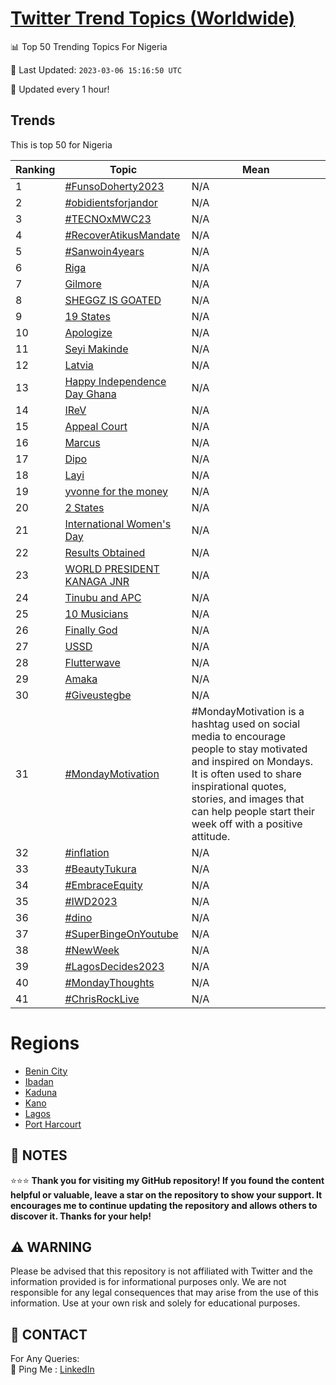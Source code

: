 [Twitter Trend Topics (Worldwide)](https://github.com/ErcinDedeoglu/Twitter-Trend-Topics)
==========


📊 Top 50 Trending Topics For Nigeria

📆 Last Updated: `2023-03-06 15:16:50 UTC`

🔧 Updated every 1 hour!


## Trends

This is top 50 for Nigeria

| Ranking | Topic | Mean |
| ------- | ------------ | ------------ |
| 1 | [#FunsoDoherty2023](http://twitter.com/search?q=%23FunsoDoherty2023) | N/A |
| 2 | [#obidientsforjandor](http://twitter.com/search?q=%23obidientsforjandor) | N/A |
| 3 | [#TECNOxMWC23](http://twitter.com/search?q=%23TECNOxMWC23) | N/A |
| 4 | [#RecoverAtikusMandate](http://twitter.com/search?q=%23RecoverAtikusMandate) | N/A |
| 5 | [#Sanwoin4years](http://twitter.com/search?q=%23Sanwoin4years) | N/A |
| 6 | [Riga](http://twitter.com/search?q=Riga) | N/A |
| 7 | [Gilmore](http://twitter.com/search?q=Gilmore) | N/A |
| 8 | [SHEGGZ IS GOATED](http://twitter.com/search?q=SHEGGZ+IS+GOATED) | N/A |
| 9 | [19 States](http://twitter.com/search?q=19+States) | N/A |
| 10 | [Apologize](http://twitter.com/search?q=Apologize) | N/A |
| 11 | [Seyi Makinde](http://twitter.com/search?q=Seyi+Makinde) | N/A |
| 12 | [Latvia](http://twitter.com/search?q=Latvia) | N/A |
| 13 | [Happy Independence Day Ghana](http://twitter.com/search?q=Happy+Independence+Day+Ghana) | N/A |
| 14 | [IReV](http://twitter.com/search?q=IReV) | N/A |
| 15 | [Appeal Court](http://twitter.com/search?q=Appeal+Court) | N/A |
| 16 | [Marcus](http://twitter.com/search?q=Marcus) | N/A |
| 17 | [Dipo](http://twitter.com/search?q=Dipo) | N/A |
| 18 | [Layi](http://twitter.com/search?q=Layi) | N/A |
| 19 | [yvonne for the money](http://twitter.com/search?q=yvonne+for+the+money) | N/A |
| 20 | [2 States](http://twitter.com/search?q=2+States) | N/A |
| 21 | [International Women's Day](http://twitter.com/search?q=International+Women%27s+Day) | N/A |
| 22 | [Results Obtained](http://twitter.com/search?q=Results+Obtained) | N/A |
| 23 | [WORLD PRESIDENT KANAGA JNR](http://twitter.com/search?q=WORLD+PRESIDENT+KANAGA+JNR) | N/A |
| 24 | [Tinubu and APC](http://twitter.com/search?q=Tinubu+and+APC) | N/A |
| 25 | [10 Musicians](http://twitter.com/search?q=10+Musicians) | N/A |
| 26 | [Finally God](http://twitter.com/search?q=Finally+God) | N/A |
| 27 | [USSD](http://twitter.com/search?q=USSD) | N/A |
| 28 | [Flutterwave](http://twitter.com/search?q=Flutterwave) | N/A |
| 29 | [Amaka](http://twitter.com/search?q=Amaka) | N/A |
| 30 | [#Giveustegbe](http://twitter.com/search?q=%23Giveustegbe) | N/A |
| 31 | [#MondayMotivation](http://twitter.com/search?q=%23MondayMotivation) | #MondayMotivation is a hashtag used on social media to encourage people to stay motivated and inspired on Mondays. It is often used to share inspirational quotes, stories, and images that can help people start their week off with a positive attitude. |
| 32 | [#inflation](http://twitter.com/search?q=%23inflation) | N/A |
| 33 | [#BeautyTukura](http://twitter.com/search?q=%23BeautyTukura) | N/A |
| 34 | [#EmbraceEquity](http://twitter.com/search?q=%23EmbraceEquity) | N/A |
| 35 | [#IWD2023](http://twitter.com/search?q=%23IWD2023) | N/A |
| 36 | [#dino](http://twitter.com/search?q=%23dino) | N/A |
| 37 | [#SuperBingeOnYoutube](http://twitter.com/search?q=%23SuperBingeOnYoutube) | N/A |
| 38 | [#NewWeek](http://twitter.com/search?q=%23NewWeek) | N/A |
| 39 | [#LagosDecides2023](http://twitter.com/search?q=%23LagosDecides2023) | N/A |
| 40 | [#MondayThoughts](http://twitter.com/search?q=%23MondayThoughts) | N/A |
| 41 | [#ChrisRockLive](http://twitter.com/search?q=%23ChrisRockLive) | N/A |



# Regions

* [Benin City](</Nigeria/Benin City.md>)
* [Ibadan](</Nigeria/Ibadan.md>)
* [Kaduna](</Nigeria/Kaduna.md>)
* [Kano](</Nigeria/Kano.md>)
* [Lagos](</Nigeria/Lagos.md>)
* [Port Harcourt](</Nigeria/Port Harcourt.md>)



## 📝 NOTES

⭐⭐⭐ **Thank you for visiting my GitHub repository! If you found the content helpful or valuable, leave a star on the repository to show your support. It encourages me to continue updating the repository and allows others to discover it. Thanks for your help!**


## ⚠️ WARNING

Please be advised that this repository is not affiliated with Twitter and the information provided is for informational purposes only. We are not responsible for any legal consequences that may arise from the use of this information. Use at your own risk and solely for educational purposes.


## 📨 CONTACT

 For Any Queries:  
            🏓 Ping Me : [LinkedIn](https://www.linkedin.com/in/ercindedeoglu/)
